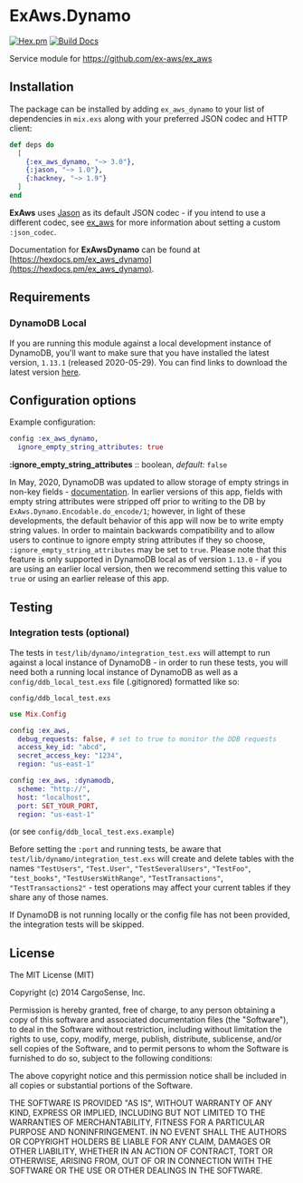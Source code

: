 ExAws.Dynamo
============
[![Hex.pm](https://img.shields.io/hexpm/v/ex_aws_dynamo.svg)](https://hex.pm/packages/ex_aws_dynamo)
[![Build Docs](https://img.shields.io/badge/hexdocs-release-blue.svg)](https://hexdocs.pm/ex_aws_dynamo/ExAws.Dynamo.html)

Service module for https://github.com/ex-aws/ex_aws

## Installation

The package can be installed by adding `ex_aws_dynamo` to your list of dependencies in `mix.exs` along with your preferred JSON codec and HTTP client:

```elixir
def deps do
  [
    {:ex_aws_dynamo, "~> 3.0"},
    {:jason, "~> 1.0"},
    {:hackney, "~> 1.9"}
  ]
end
```

**ExAws** uses [Jason](https://github.com/michalmuskala/jason) as its default JSON codec - if you intend to use a different codec, see [ex_aws](https://github.com/ex-aws/ex_aws) for more information about setting a custom `:json_codec`.

Documentation for **ExAwsDynamo** can be found at [https://hexdocs.pm/ex_aws_dynamo](https://hexdocs.pm/ex_aws_dynamo).

## Requirements

### DynamoDB Local

If you are running this module against a local development instance of DynamoDB, you'll want to make sure that you have installed the latest version, `1.13.1` (released 2020-05-29). You can find links to download the latest version [here](https://docs.aws.amazon.com/amazondynamodb/latest/developerguide/DynamoDBLocal.DownloadingAndRunning.html).

## Configuration options

Example configuration:

```elixir
config :ex_aws_dynamo,
  ignore_empty_string_attributes: true
```

**:ignore_empty_string_attributes** :: boolean, *default:* `false`

In May, 2020, DynamoDB was updated to allow storage of empty strings in non-key fields - [documentation](https://aws.amazon.com/about-aws/whats-new/2020/05/amazon-dynamodb-now-supports-empty-values-for-non-key-string-and-binary-attributes-in-dynamodb-tables/). In earlier versions of this app, fields with empty string attributes were stripped off prior to writing to the DB by `ExAws.Dynamo.Encodable.do_encode/1`; however, in light of these developments, the default behavior of this app will now be to write empty string values. In order to maintain backwards compatibility and to allow users to continue to ignore empty string attributes if they so choose, `:ignore_empty_string_attributes` may be set to `true`. Please note that this feature is only supported in DynamoDB local as of version `1.13.0` - if you are using an earlier local version, then we recommend setting this value to `true` or using an earlier release of this app.

## Testing

### Integration tests (optional)

The tests in `test/lib/dynamo/integration_test.exs` will attempt to run against a local instance of DynamoDB - in order to run these tests, you will need both a running local instance of DynamoDB as well as a `config/ddb_local_test.exs` file (.gitignored) formatted like so:

`config/ddb_local_test.exs`

```elixir
use Mix.Config

config :ex_aws,
  debug_requests: false, # set to true to monitor the DDB requests
  access_key_id: "abcd",
  secret_access_key: "1234",
  region: "us-east-1"

config :ex_aws, :dynamodb,
  scheme: "http://",
  host: "localhost",
  port: SET_YOUR_PORT,
  region: "us-east-1"
```

(or see `config/ddb_local_test.exs.example`)

Before setting the `:port` and running tests, be aware that `test/lib/dynamo/integration_test.exs` will create and delete tables with the names `"TestUsers"`, `"Test.User"`, `"TestSeveralUsers"`, `"TestFoo"`, `"test_books"`, `"TestUsersWithRange"`, `"TestTransactions"`, `"TestTransactions2"` - test operations may affect your current tables if they share any of those names.

If DynamoDB is not running locally or the config file has not been provided, the integration tests will be skipped.

## License

The MIT License (MIT)

Copyright (c) 2014 CargoSense, Inc.

Permission is hereby granted, free of charge, to any person obtaining a copy
of this software and associated documentation files (the "Software"), to deal
in the Software without restriction, including without limitation the rights
to use, copy, modify, merge, publish, distribute, sublicense, and/or sell
copies of the Software, and to permit persons to whom the Software is
furnished to do so, subject to the following conditions:

The above copyright notice and this permission notice shall be included in
all copies or substantial portions of the Software.

THE SOFTWARE IS PROVIDED "AS IS", WITHOUT WARRANTY OF ANY KIND, EXPRESS OR
IMPLIED, INCLUDING BUT NOT LIMITED TO THE WARRANTIES OF MERCHANTABILITY,
FITNESS FOR A PARTICULAR PURPOSE AND NONINFRINGEMENT. IN NO EVENT SHALL THE
AUTHORS OR COPYRIGHT HOLDERS BE LIABLE FOR ANY CLAIM, DAMAGES OR OTHER
LIABILITY, WHETHER IN AN ACTION OF CONTRACT, TORT OR OTHERWISE, ARISING FROM,
OUT OF OR IN CONNECTION WITH THE SOFTWARE OR THE USE OR OTHER DEALINGS IN
THE SOFTWARE.
